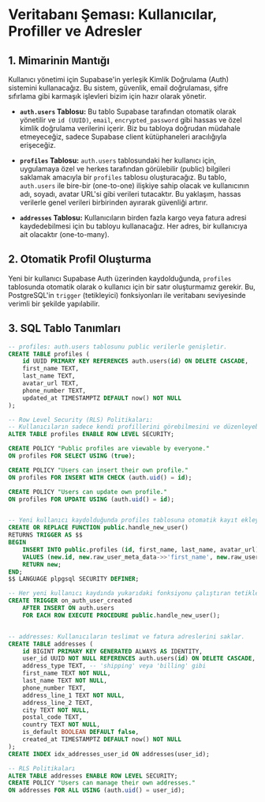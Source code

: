 # Veritabanı Şeması: Kullanıcılar, Profiller ve Adresler

## 1. Mimarinin Mantığı

Kullanıcı yönetimi için Supabase'in yerleşik Kimlik Doğrulama (Auth) sistemini kullanacağız. Bu sistem, güvenlik, email doğrulaması, şifre sıfırlama gibi karmaşık işlevleri bizim için hazır olarak yönetir.

- **`auth.users` Tablosu:** Bu tablo Supabase tarafından otomatik olarak yönetilir ve `id (UUID)`, `email`, `encrypted_password` gibi hassas ve özel kimlik doğrulama verilerini içerir. Biz bu tabloya doğrudan müdahale etmeyeceğiz, sadece Supabase client kütüphaneleri aracılığıyla erişeceğiz.

- **`profiles` Tablosu:** `auth.users` tablosundaki her kullanıcı için, uygulamaya özel ve herkes tarafından görülebilir (public) bilgileri saklamak amacıyla bir `profiles` tablosu oluşturacağız. Bu tablo, `auth.users` ile bire-bir (one-to-one) ilişkiye sahip olacak ve kullanıcının adı, soyadı, avatar URL'si gibi verileri tutacaktır. Bu yaklaşım, hassas verilerle genel verileri birbirinden ayırarak güvenliği artırır.

- **`addresses` Tablosu:** Kullanıcıların birden fazla kargo veya fatura adresi kaydedebilmesi için bu tabloyu kullanacağız. Her adres, bir kullanıcıya ait olacaktır (one-to-many).

## 2. Otomatik Profil Oluşturma

Yeni bir kullanıcı Supabase Auth üzerinden kaydolduğunda, `profiles` tablosunda otomatik olarak o kullanıcı için bir satır oluşturmamız gerekir. Bu, PostgreSQL'in `trigger` (tetikleyici) fonksiyonları ile veritabanı seviyesinde verimli bir şekilde yapılabilir.

## 3. SQL Tablo Tanımları

```sql
-- profiles: auth.users tablosunu public verilerle genişletir.
CREATE TABLE profiles (
    id UUID PRIMARY KEY REFERENCES auth.users(id) ON DELETE CASCADE,
    first_name TEXT,
    last_name TEXT,
    avatar_url TEXT,
    phone_number TEXT,
    updated_at TIMESTAMPTZ DEFAULT now() NOT NULL
);

-- Row Level Security (RLS) Politikaları:
-- Kullanıcıların sadece kendi profillerini görebilmesini ve düzenleyebilmesini sağlar.
ALTER TABLE profiles ENABLE ROW LEVEL SECURITY;

CREATE POLICY "Public profiles are viewable by everyone."
ON profiles FOR SELECT USING (true);

CREATE POLICY "Users can insert their own profile."
ON profiles FOR INSERT WITH CHECK (auth.uid() = id);

CREATE POLICY "Users can update own profile."
ON profiles FOR UPDATE USING (auth.uid() = id);


-- Yeni kullanıcı kaydolduğunda profiles tablosuna otomatik kayıt ekleyen fonksiyon.
CREATE OR REPLACE FUNCTION public.handle_new_user()
RETURNS TRIGGER AS $$
BEGIN
    INSERT INTO public.profiles (id, first_name, last_name, avatar_url)
    VALUES (new.id, new.raw_user_meta_data->>'first_name', new.raw_user_meta_data->>'last_name', new.raw_user_meta_data->>'avatar_url');
    RETURN new;
END;
$$ LANGUAGE plpgsql SECURITY DEFINER;

-- Her yeni kullanıcı kaydında yukarıdaki fonksiyonu çalıştıran tetikleyici.
CREATE TRIGGER on_auth_user_created
    AFTER INSERT ON auth.users
    FOR EACH ROW EXECUTE PROCEDURE public.handle_new_user();


-- addresses: Kullanıcıların teslimat ve fatura adreslerini saklar.
CREATE TABLE addresses (
    id BIGINT PRIMARY KEY GENERATED ALWAYS AS IDENTITY,
    user_id UUID NOT NULL REFERENCES auth.users(id) ON DELETE CASCADE,
    address_type TEXT, -- 'shipping' veya 'billing' gibi
    first_name TEXT NOT NULL,
    last_name TEXT NOT NULL,
    phone_number TEXT,
    address_line_1 TEXT NOT NULL,
    address_line_2 TEXT,
    city TEXT NOT NULL,
    postal_code TEXT,
    country TEXT NOT NULL,
    is_default BOOLEAN DEFAULT false,
    created_at TIMESTAMPTZ DEFAULT now() NOT NULL
);
CREATE INDEX idx_addresses_user_id ON addresses(user_id);

-- RLS Politikaları
ALTER TABLE addresses ENABLE ROW LEVEL SECURITY;
CREATE POLICY "Users can manage their own addresses."
ON addresses FOR ALL USING (auth.uid() = user_id);

``` 